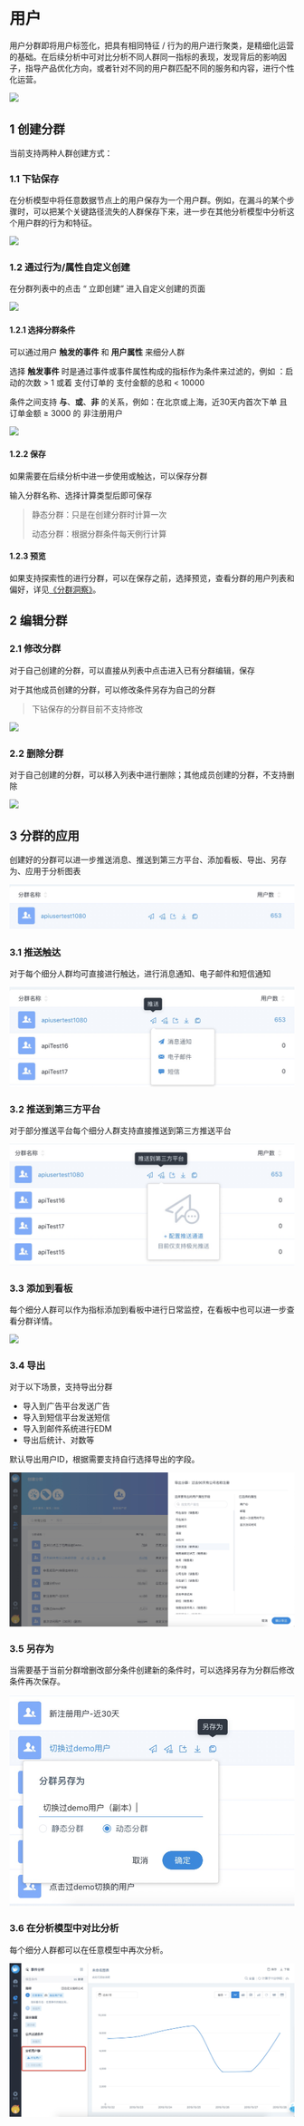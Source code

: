 # 用户

用户分群即将用户标签化，把具有相同特征 / 行为的用户进行聚类，是精细化运营的基础。在后续分析中可对比分析不同人群同一指标的表现，发现背后的影响因子，指导产品优化方向，或者针对不同的用户群匹配不同的服务和内容，进行个性化运营。

![ ](https://imguserradar.analysys.cn/fangzhou/img/2018/08/201808111909438956.png)

## 1 创建分群

当前支持两种人群创建方式：

### **1.1 下钻保存**

在分析模型中将任意数据节点上的用户保存为一个用户群。例如，在漏斗的某个步骤时，可以把某个关键路径流失的人群保存下来，进一步在其他分析模型中分析这个用户群的行为和特征。

![ ](https://imguserradar.analysys.cn/fangzhou/img/2018/08/201808111636144975.png)

### **1.2 通过行为/属性自定义创建**

在分群列表中的点击 “ 立即创建” 进入自定义创建的页面

![ ](https://imguserradar.analysys.cn/fangzhou/img/2018/08/201808111654151273.png)

#### 1.2.1 选择分群条件

可以通过用户 **触发的事件** 和 **用户属性** 来细分人群

选择 **触发事件** 时是通过事件或事件属性构成的指标作为条件来过滤的，例如 ：启动的次数 &gt; 1 或着 支付订单的 支付金额的总和 &lt; 10000

条件之间支持 **与**、**或**、**非** 的关系，例如：在北京或上海，近30天内首次下单 且 订单金额 ≥ 3000 的 非注册用户

![ ](https://imguserradar.analysys.cn/fangzhou/img/2018/08/201808111740018640.gif)

#### 1.2.2 保存

如果需要在后续分析中进一步使用或触达，可以保存分群

输入分群名称、选择计算类型后即可保存

> 静态分群：只是在创建分群时计算一次
>
> 动态分群：根据分群条件每天例行计算

#### 1.2.3 预览

如果支持探索性的进行分群，可以在保存之前，选择预览，查看分群的用户列表和偏好，详见[《分群洞察》](profile.md)。

## 2 编辑分群

### 2.1 修改分群

对于自己创建的分群，可以直接从列表中点击进入已有分群编辑，保存

对于其他成员创建的分群，可以修改条件另存为自己的分群

> 下钻保存的分群目前不支持修改

![ ](https://imguserradar.analysys.cn/fangzhou/img/2018/08/201808111815037496.png)

### 2.2 删除分群

对于自己创建的分群，可以移入列表中进行删除；其他成员创建的分群，不支持删除

![ ](https://imguserradar.analysys.cn/fangzhou/img/2018/08/201808111820461842.png)

## 3 分群的应用

创建好的分群可以进一步推送消息、推送到第三方平台、添加看板、导出、另存为、应用于分析图表

![](../../.gitbook/assets/image%20%2881%29.png)

### 3.1 推送触达

对于每个细分人群均可直接进行触达，进行消息通知、电子邮件和短信通知

![](../../.gitbook/assets/image%20%2833%29.png)

### 3.2 推送到第三方平台

对于部分推送平台每个细分人群支持直接推送到第三方推送平台

![](../../.gitbook/assets/image%20%2824%29.png)

### 3.3 添加到看板

每个细分人群可以作为指标添加到看板中进行日常监控，在看板中也可以进一步查看分群详情。

![ ](https://imguserradar.analysys.cn/fangzhou/img/2018/08/201808111837424241.gif)

### 3.4 导出

对于以下场景，支持导出分群

* 导入到广告平台发送广告
* 导入到短信平台发送短信
* 导入到邮件系统进行EDM
* 导出后统计、对数等

默认导出用户ID，根据需要支持自行选择导出的字段。

![](../../.gitbook/assets/image%20%2839%29.png)

### 3.5 另存为

当需要基于当前分群增删改部分条件创建新的条件时，可以选择另存为分群后修改条件再次保存。

![](../../.gitbook/assets/image%20%28164%29.png)

### 3.6 在分析模型中对比分析

每个细分人群都可以在任意模型中再次分析。

![](../../.gitbook/assets/image%20%28148%29.png)

